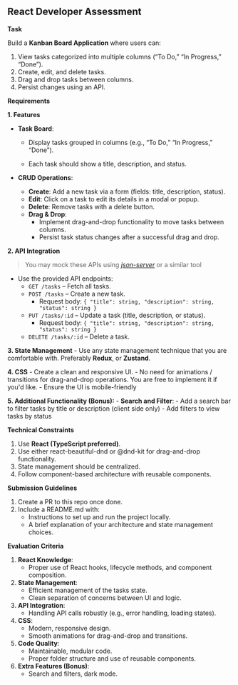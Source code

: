 
## React Developer Assessment

**Task**

Build a **Kanban Board Application** where users can:
1. View tasks categorized into multiple columns (“To Do,” “In Progress,” “Done”).
2. Create, edit, and delete tasks.
3. Drag and drop tasks between columns.
4. Persist changes using an API.

**Requirements**

**1. Features**
- **Task Board**:
	- Display tasks grouped in columns (e.g., “To Do,” “In Progress,” “Done”).

	- Each task should show a title, description, and status.

- **CRUD Operations**:
	- **Create**: Add a new task via a form (fields: title, description, status).
	- **Edit**: Click on a task to edit its details in a modal or popup.
	- **Delete**: Remove tasks with a delete button.
	- **Drag & Drop**:
		- Implement drag-and-drop functionality to move tasks between columns.
		- Persist task status changes after a successful drag and drop.

**2. API Integration**
> You may mock these APIs using [_json-server_](https://github.com/typicode/json-server) or a similar tool

- Use the provided API endpoints:
	- `GET /tasks` – Fetch all tasks.
	- `POST /tasks` – Create a new task.
		- Request body: `{ "title": string, "description": string, "status": string }`
	- `PUT /tasks/:id` – Update a task (title, description, or status).
		- Request body: `{ "title": string, "description": string, "status": string }`
	- `DELETE /tasks/:id` – Delete a task.

  
**3. State Management**
	- Use any state management technique that you are comfortable with. Preferably **Redux**, or **Zustand**.

**4. CSS**
	- Create a clean and responsive UI.
	- No need for animations / transitions for drag-and-drop operations. You are free to implement it if you'd like.
	- Ensure the UI is mobile-friendly

**5. Additional Functionality (Bonus):**
	- **Search and Filter**:
		- Add a search bar to filter tasks by title or description (client side only)
		- Add filters to view tasks by status


**Technical Constraints**
1. Use **React (TypeScript preferred)**.
2. Use either react-beautiful-dnd or @dnd-kit for drag-and-drop functionality.
3. State management should be centralized.
4. Follow component-based architecture with reusable components.

**Submission Guidelines**
1. Create a PR to this repo once done.
2. Include a README.md with:
	- Instructions to set up and run the project locally.
	- A brief explanation of your architecture and state management choices.

**Evaluation Criteria**
1. **React Knowledge**:
	- Proper use of React hooks, lifecycle methods, and component composition.
2. **State Management**:
	- Efficient management of the tasks state.
	- Clean separation of concerns between UI and logic.
3. **API Integration**:
	- Handling API calls robustly (e.g., error handling, loading states).
4. **CSS**:
	- Modern, responsive design.
	- Smooth animations for drag-and-drop and transitions.
5. **Code Quality**:
	- Maintainable, modular code.
	- Proper folder structure and use of reusable components.
6. **Extra Features (Bonus)**:
	- Search and filters, dark mode.

